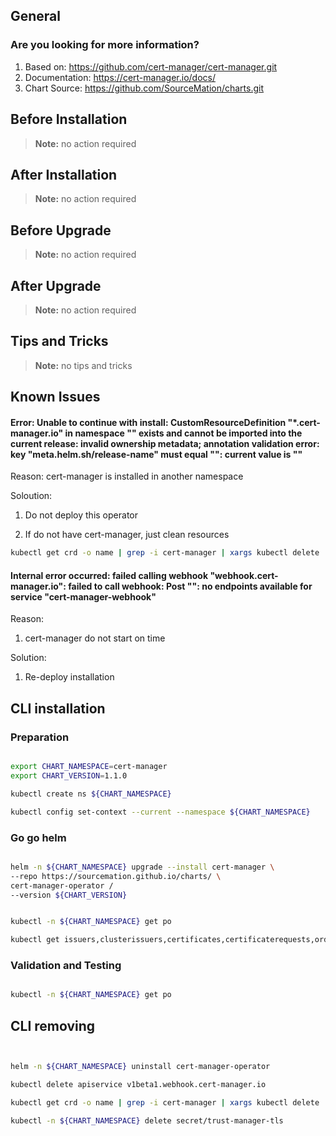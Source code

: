## General

### Are you looking for more information?

1. Based on: https://github.com/cert-manager/cert-manager.git
2. Documentation: https://cert-manager.io/docs/
3. Chart Source: https://github.com/SourceMation/charts.git


## Before Installation


> **Note:**
> no action required


## After Installation

> **Note:**
> no action required

## Before Upgrade

> **Note:**
> no action required

## After Upgrade

> **Note:**
> no action required


## Tips and Tricks

> **Note:**
> no tips and tricks


## Known Issues

#### Error: Unable to continue with install: CustomResourceDefinition "*.cert-manager.io" in namespace "" exists and cannot be imported into the current release: invalid ownership metadata; annotation validation error: key "meta.helm.sh/release-name" must equal "": current value is ""

Reason: cert-manager is installed in another namespace

Soloution:

1. Do not deploy this operator

2. If do not have cert-manager, just clean resources

```bash 
kubectl get crd -o name | grep -i cert-manager | xargs kubectl delete

```

#### Internal error occurred: failed calling webhook "webhook.cert-manager.io": failed to call webhook: Post "": no endpoints available for service "cert-manager-webhook"

Reason:

1. cert-manager do not start on time

Solution:

1. Re-deploy installation 


## CLI installation

### Preparation

```bash

export CHART_NAMESPACE=cert-manager
export CHART_VERSION=1.1.0

kubectl create ns ${CHART_NAMESPACE}

kubectl config set-context --current --namespace ${CHART_NAMESPACE}

```

### Go go helm

``` bash

helm -n ${CHART_NAMESPACE} upgrade --install cert-manager \
--repo https://sourcemation.github.io/charts/ \
cert-manager-operator /
--version ${CHART_VERSION}


kubectl -n ${CHART_NAMESPACE} get po

kubectl get issuers,clusterissuers,certificates,certificaterequests,orders,challenges -A

```

### Validation and Testing

```bash

kubectl -n ${CHART_NAMESPACE} get po

```

## CLI removing

```bash


helm -n ${CHART_NAMESPACE} uninstall cert-manager-operator

kubectl delete apiservice v1beta1.webhook.cert-manager.io

kubectl get crd -o name | grep -i cert-manager | xargs kubectl delete

kubectl -n ${CHART_NAMESPACE} delete secret/trust-manager-tls

```
